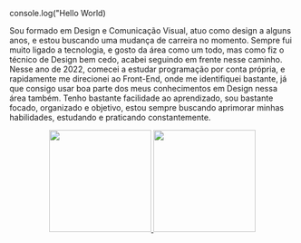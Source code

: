 console.log("Hello World)

Sou formado em Design e Comunicação Visual, atuo como design a alguns anos, e estou buscando uma mudança de carreira no momento.
Sempre fui muito ligado a tecnologia, e gosto da área como um todo, mas como fiz o técnico de Design bem cedo, acabei seguindo em frente nesse caminho.
Nesse ano de 2022, comecei a estudar programação por conta própria, e rapidamente me direcionei ao Front-End, onde me identifiquei bastante, já que consigo usar boa parte dos meus conhecimentos em Design nessa área também.
Tenho bastante facilidade ao aprendizado, sou bastante focado, organizado e objetivo, estou sempre buscando aprimorar minhas habilidades, estudando e praticando constantemente.

<div align="center">
  <a href="https://github.com/rafaballerini">
  <img height="180em" src="https://github-readme-stats.vercel.app/api?username=rafaballerini&show_icons=true&theme=dracula&include_all_commits=true&count_private=true"/>
  <img height="180em" src="https://github-readme-stats.vercel.app/api/top-langs/?username=rafaballerini&layout=compact&langs_count=7&theme=dracula"/>
</div>

